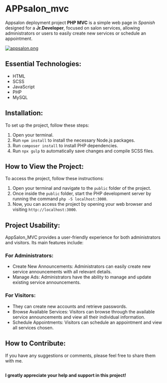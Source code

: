 # APPsalon_mvc
Appsalon deployment project **PHP MVC** is a simple web page in *Spanish* designed for a **Jr.Developer**, focused on salon services, allowing administrators or users to easily create new services or schedule an appointment.

[![appsalon.png](https://i.postimg.cc/0QXkRGJg/appsalon.png)](https://postimg.cc/wyJ8DmVF)

## Essential Technologies:

- HTML
- SCSS
- JavaScript
- PHP
- MySQL

## Installation:

To set up the project, follow these steps:

1. Open your terminal.
2. Run `npm install` to install the necessary Node.js packages.
3. Run `composer install` to install PHP dependencies.
4. Run `npx gulp` to automatically save changes and compile SCSS files.

## How to View the Project:

To access the project, follow these instructions:

1. Open your terminal and navigate to the `public` folder of the project.
2. Once inside the `public` folder, start the PHP development server by running the command `php -S localhost:3000`.
3. Now, you can access the project by opening your web browser and visiting `http://localhost:3000`.

## Project Usability:

AppSalon_MVC provides a user-friendly experience for both administrators and visitors. Its main features include:

### For Administrators:

- Create New Announcements: Administrators can easily create new service announcements with all relevant details.
- Manage Ads: Administrators have the ability to manage and update existing service announcements.

### For Visitors:

- They can create new accounts and retrieve passwords.
- Browse Available Services: Visitors can browse through the available service announcements and view all their individual information.
- Schedule Appointments: Visitors can schedule an appointment and view all services chosen.

## How to Contribute:

If you have any suggestions or comments, please feel free to share them with me.

## 

 **I greatly appreciate your help and support in this project!**
